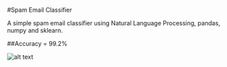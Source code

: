 #Spam Email Classifier

A simple spam email classifier using Natural Language Processing, pandas, numpy and sklearn.

##Accuracy = 99.2% 

![alt text](https://github.com/iamakkar/python-projects/blob/master/Screenshot%202020-12-05%20at%209.09.52%20PM.png?raw=true)
